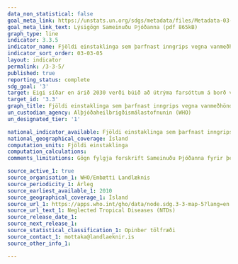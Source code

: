 ```yaml
---
data_non_statistical: false
goal_meta_link: https://unstats.un.org/sdgs/metadata/files/Metadata-03-03-05.pdf
goal_meta_link_text: Lýsigögn Sameinuðu Þjóðanna (pdf 865kB)
graph_type: line
indicator: 3.3.5
indicator_name: Fjöldi einstaklinga sem þarfnast inngrips vegna vanmeðhöndlaðra hitabeltissjúkdóma.
indicator_sort_order: 03-03-05
layout: indicator
permalink: /3-3-5/
published: true
reporting_status: complete
sdg_goal: '3'
target: Eigi síðar en árið 2030 verði búið að útrýma farsóttum á borð við alnæmi, berkla, malaríu og hitabeltissjúkdóma, sem ekki hefur verið sinnt, og barist verði gegn lifrarbólgu, vatnsbornum faraldri og öðrum smitsjúkdómum. 
target_id: '3.3'
graph_title: Fjöldi einstaklinga sem þarfnast inngrips vegna vanmeðhöndlaðra hitabeltissjúkdóma.
un_custodian_agency: Alþjóðaheilbrigðismálastofnunin (WHO)
un_designated_tier: '1'

national_indicator_available: Fjöldi einstaklinga sem þarfnast inngrips vegna vanmeðhöndlaðra hitabeltissjúkdóma.
national_geographical_coverage: Ísland
computation_units: Fjöldi einstaklinga
computation_calculations: 
comments_limitations: Gögn fylgja forskrift Sameinuðu Þjóðanna fyrir þennan mælikvarða. Þessi mælikvarði var fundinn í samstarfi við sérfræðinga á þessu sviði. 

source_active_1: true
source_organisation_1: WHO/Embætti Landlæknis
source_periodicity_1: Árleg
source_earliest_available_1: 2010
source_geographical_coverage_1: Ísland
source_url_1: https://apps.who.int/gho/data/node.sdg.3-3-map-5?lang=en
source_url_text_1: Neglected Tropical Diseases (NTDs)
source_release_date_1:
source_next_release_1:
source_statistical_classification_1: Opinber tölfræði
source_contact_1: mottaka@landlaeknir.is
source_other_info_1:

---
```

